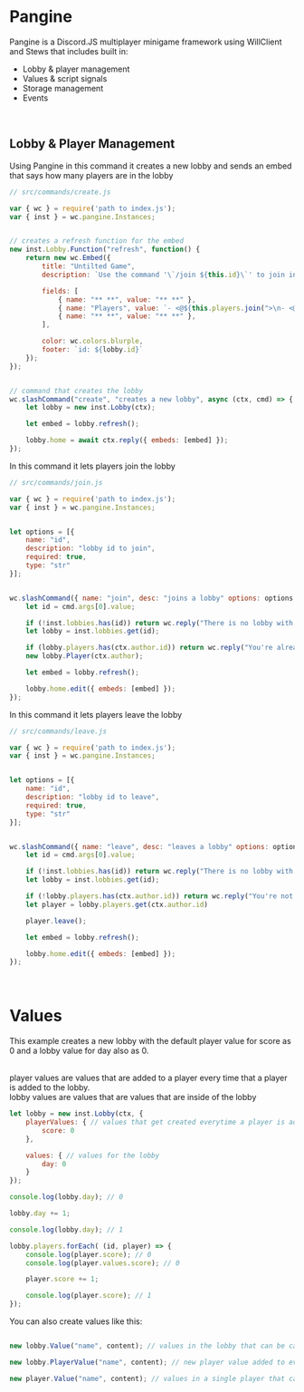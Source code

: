 # Pangine
Pangine is a Discord.JS multiplayer minigame framework using WillClient and Stews that includes built in:
- Lobby & player management
- Values & script signals
- Storage management
- Events

<br>



## Lobby & Player Management
Using Pangine in this command it creates a new lobby and sends an embed that says how many players are in the lobby
```js
// src/commands/create.js

var { wc } = require('path to index.js');
var { inst } = wc.pangine.Instances;


// creates a refresh function for the embed
new inst.Lobby.Function("refresh", function() {
	return new wc.Embed({
		title: "Untilted Game",
		description: `Use the command '\`/join ${this.id}\`' to join in the game`,

		fields: [
			{ name: "** **", value: "** **" },
			{ name: "Players", value: `- <@${this.players.join(">\n- <@")}>`},
			{ name: "** **", value: "** **" },
		],

		color: wc.colors.blurple,
		footer: `id: ${lobby.id}`
	});
});


// command that creates the lobby
wc.slashCommand("create", "creates a new lobby", async (ctx, cmd) => {
	let lobby = new inst.Lobby(ctx);

	let embed = lobby.refresh();

	lobby.home = await ctx.reply({ embeds: [embed] });
});
```
In this command it lets players join the lobby
```js
// src/commands/join.js

var { wc } = require('path to index.js');
var { inst } = wc.pangine.Instances;


let options = [{
	name: "id",
	description: "lobby id to join",
	required: true,
	type: "str"	
}];


wc.slashCommand({ name: "join", desc: "joins a lobby" options: options }, async (ctx, cmd) => {
	let id = cmd.args[0].value;

	if (!inst.lobbies.has(id)) return wc.reply("There is no lobby with that ID", { ephemeral: true });
	let lobby = inst.lobbies.get(id);

	if (lobby.players.has(ctx.author.id)) return wc.reply("You're already in that lobby", { ephemeral: true });
	new lobby.Player(ctx.author);

	let embed = lobby.refresh();

	lobby.home.edit({ embeds: [embed] });
});
```
In this command it lets players leave the lobby
```js
// src/commands/leave.js

var { wc } = require('path to index.js');
var { inst } = wc.pangine.Instances;


let options = [{
	name: "id",
	description: "lobby id to leave",
	required: true,
	type: "str"
}];


wc.slashCommand({ name: "leave", desc: "leaves a lobby" options: options }, async (ctx, cmd) => {
	let id = cmd.args[0].value;

	if (!inst.lobbies.has(id)) return wc.reply("There is no lobby with that ID", { ephemeral: true });
	let lobby = inst.lobbies.get(id);

	if (!lobby.players.has(ctx.author.id)) return wc.reply("You're not in that lobby", { ephemeral: true });
	let player = lobby.players.get(ctx.author.id)

	player.leave();

	let embed = lobby.refresh();

	lobby.home.edit({ embeds: [embed] });
});
```

<br>

# Values
This example creates a new lobby with the default player value for score as 0 and a lobby value for day also as 0.<br><br>

player values are values that are added to a player every time that a player is added to the lobby. <br>
lobby values are values that are values that are inside of the lobby
```js
let lobby = new inst.Lobby(ctx, {
	playerValues: { // values that get created everytime a player is added to the lobby
		score: 0
	},

	values: { // values for the lobby
		day: 0
	}
});

console.log(lobby.day); // 0

lobby.day += 1;

console.log(lobby.day); // 1

lobby.players.forEach( (id, player) => {
	console.log(player.score); // 0
	console.log(player.values.score); // 0

	player.score += 1;

	console.log(player.score); // 1
});
```
You can also create values like this:
```js

new lobby.Value("name", content); // values in the lobby that can be called using lobby.name

new lobby.PlayerValue("name", content); // new player value added to every new player that joins and can be called using player.name

new player.Value("name", content); // values in a single player that can be called using player.name
```
